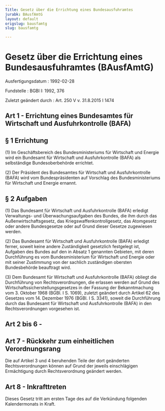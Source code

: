 ```yaml
---
Title: Gesetz über die Errichtung eines Bundesausfuhramtes
jurabk: BAusfAmtG
layout: default
origslug: bausfamtg
slug: bausfamtg

---
```


# Gesetz über die Errichtung eines Bundesausfuhramtes (BAusfAmtG)

Ausfertigungsdatum
:   1992-02-28

Fundstelle
:   BGBl I: 1992, 376

Zuletzt geändert durch
:   Art. 250 V v. 31.8.2015 I 1474


## Art 1 - Errichtung eines Bundesamtes für Wirtschaft und Ausfuhrkontrolle (BAFA)



## § 1 Errichtung

(1) Im Geschäftsbereich des Bundesministeriums für Wirtschaft und
Energie wird ein Bundesamt für Wirtschaft und Ausfuhrkontrolle (BAFA)
als selbständige Bundesoberbehörde errichtet.

(2) Der Präsident des Bundesamtes für Wirtschaft und Ausfuhrkontrolle
(BAFA) wird vom Bundespräsidenten auf Vorschlag des Bundesministeriums
für Wirtschaft und Energie ernannt.


## § 2 Aufgaben

(1) Das Bundesamt für Wirtschaft und Ausfuhrkontrolle (BAFA) erledigt
Verwaltungs- und Überwachungsaufgaben des Bundes, die ihm durch das
Außenwirtschaftsgesetz, das Kriegswaffenkontrollgesetz, das Atomgesetz
oder andere Bundesgesetze oder auf Grund dieser Gesetze zugewiesen
werden.

(2) Das Bundesamt für Wirtschaft und Ausfuhrkontrolle (BAFA) erledigt
ferner, soweit keine andere Zuständigkeit gesetzlich festgelegt ist,
Aufgaben des Bundes auf den in Absatz 1 genannten Gebieten, mit deren
Durchführung es vom Bundesministerium für Wirtschaft und Energie oder
mit seiner Zustimmung von der sachlich zuständigen obersten
Bundesbehörde beauftragt wird.

(3) Dem Bundesamt für Wirtschaft und Ausfuhrkontrolle (BAFA) obliegt
die Durchführung von Rechtsverordnungen, die erlassen werden auf Grund
des Wirtschaftssicherstellungsgesetzes in der Fassung der
Bekanntmachung vom 3. Oktober 1968 (BGBl. I S. 1069), zuletzt geändert
durch Artikel 62 des Gesetzes vom 14. Dezember 1976 (BGBl. I S. 3341),
soweit die Durchführung durch das Bundesamt für Wirtschaft und
Ausfuhrkontrolle (BAFA) in den Rechtsverordnungen vorgesehen ist.


## Art 2 bis 6 - 



## Art 7 - Rückkehr zum einheitlichen Verordnungsrang

Die auf Artikel 3 und 4 beruhenden Teile der dort geänderten
Rechtsverordnungen können auf Grund der jeweils einschlägigen
Ermächtigung durch Rechtsverordnung geändert werden.


## Art 8 - Inkrafttreten

Dieses Gesetz tritt am ersten Tage des auf die Verkündung folgenden
Kalendermonats in Kraft.

